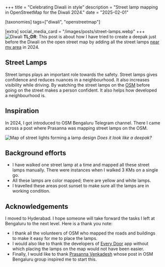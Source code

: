 +++
title = "Celebrating Diwali in style"
description = "Street lamp mapping in OpenStreetMap for the Diwali 2024."
date = "2025-02-01"

[taxonomies]
tags=["diwali", "openstreetmap"]

[extra]
social_media_card = "/images/posts/street-lamps.webp"
+++
![Diwali](/images/posts/street-lamps.webp)
**TL;DR**: This post is about how I have tried to create a deepak just before the Diwali on the open street map by adding all the street lamps [near my area](https://sb12.github.io/OSMStreetLight/#15/13.0065/77.5559) in 2024.

## Street Lamps
Street lamps plays an important role towards the safety. Street lamps gives confidence and reduces nuances in a neighbourhood. It also increases visibility while driving. By watching the street lamps on the [OSM](https://www.openstreetmap.org/#map=5/21.84/82.79) before going on the street makes a person confident.
It also helps how developed a neighbourhood is.

## Inspiration
In 2024, I got introduced to OSM Bengaluru Telegram channel. There I came across a post where Prasanna was mapping street lamps on the OSM. 

![Map of street lights forming a lamp design](/images/posts/street-lights-diwali.webp)
*Does it look like a deepak?*

## Background efforts
- I have walked one street lamp at a time and mapped all these street lamps manually. There were instances when I walked 3 KMs on a single go. 
- All these lamps are color mapped; there are yellow and white lamps. 
- I travelled these areas post sunset to make sure all the lamps are in working condition.

## Acknowledgements
I moved to Hyderabad. I hope someone will take forward the tasks I left at Bengaluru to the next level. Here is a thank you note:
- I thank all the volunteers of OSM who mapped the roads and buildings to make it easy for me to place the lamps.
- I would also like to thank the developers of [Every Door](https://github.com/Zverik/every_door) app without which placing the lamps on the map would not have been easier.
- Finally, I would like to thank [Prasanna Venkadesh](https://prasannavenkadesh.github.io/blog/osm-contributions.html) whose post in OSM Bengaluru group inspired me to start this.